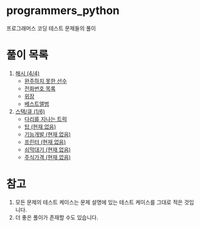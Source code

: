 # programmers_python
프로그래머스 코딩 테스트 문제들의 풀이

# 풀이 목록
1. [해시 (4/4)](https://github.com/yeonho1/programmers_python/blob/master/해시)
    * [완주하지 못한 선수](https://github.com/yeonho1/programmers_python/blob/master/해시/완주하지%20못한%20선수)
    * [전화번호 목록](https://github.com/yeonho1/programmers_python/blob/master/해시/전화번호%20목록)
    * [위장](https://github.com/yeonho1/programmers_python/blob/master/해시/위장)
    * [베스트앨범](https://github.com/yeonho1/programmers_python/blob/master/해시/베스트앨범)
2. [스택/큐 (1/6)](https://github.com/yeonho1/programmers_python/blob/master/스택o큐)
    * [다리를 지나는 트럭](https://github.com/yeonho1/programmers_python/blob/master/스택o큐/다리를%20지나는%20트럭)
    * [탑 (현재 없음)](about:blank)
    * [기능개발 (현재 없음)](about:blank)
    * [프린터 (현재 없음)](about:blank)
    * [쇠막대기 (현재 없음)](about:blank)
    * [주식가격 (현재 없음)](about:blank)


# 참고
1. 모든 문제의 테스트 케이스는 문제 설명에 있는 테스트 케이스를 그대로 적은 것입니다.
2. 더 좋은 풀이가 존재할 수도 있습니다.